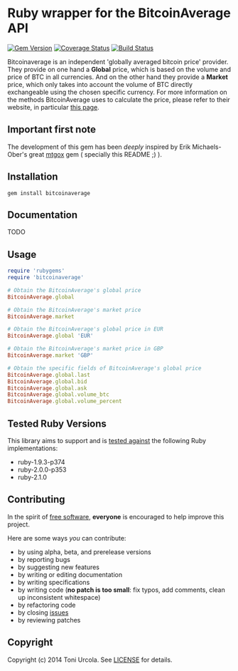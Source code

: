 # Ruby wrapper for the BitcoinAverage API

[![Gem Version](https://badge.fury.io/rb/bitcoinaverage.png)](http://badge.fury.io/rb/bitcoinaverage)
[![Coverage Status](https://coveralls.io/repos/git-toni/bitcoinaverage/badge.png)](https://coveralls.io/r/git-toni/bitcoinaverage)
[![Build Status](https://travis-ci.org/git-toni/bitcoinaverage.png?branch=master)](https://travis-ci.org/git-toni/bitcoinaverage)


Bitcoinaverage is an independent 'globally averaged bitcoin price' provider. They provide on one hand a **Global** price,
which is based on the volume and price of BTC in all currencies. And on the other hand they provide a **Market** price, which only takes into account
the volume of BTC directly exchangeable using the chosen specific currency.
For more information on the methods BitcoinAverage uses to calculate the price, please refer to their website, in
particular [this page](https://bitcoinaverage.com/explain.htm).

## Important first note
The development of this gem has been *deeply* inspired by Erik Michaels-Ober's great [mtgox](https://github.com/sferik/mtgox) gem ( specially this README ;) ).

## Installation
    gem install bitcoinaverage


## Documentation
TODO

## Usage 
```ruby
require 'rubygems'
require 'bitcoinaverage'

# Obtain the BitcoinAverage's global price
BitcoinAverage.global

# Obtain the BitcoinAverage's market price
BitcoinAverage.market

# Obtain the BitcoinAverage's global price in EUR
BitcoinAverage.global 'EUR'

# Obtain the BitcoinAverage's market price in GBP
BitcoinAverage.market 'GBP'

# Obtain the specific fields of BitcoinAverage's global price
BitcoinAverage.global.last
BitcoinAverage.global.bid
BitcoinAverage.global.ask
BitcoinAverage.global.volume_btc
BitcoinAverage.global.volume_percent
```

## Tested Ruby Versions
This library aims to support and is [tested against](https://travis-ci.org/git-toni/bitcoinaverage) the following Ruby
implementations:

* ruby-1.9.3-p374
* ruby-2.0.0-p353
* ruby-2.1.0

## Contributing
In the spirit of [free software](http://www.fsf.org/licensing/essays/free-sw.html), **everyone** is encouraged to help improve this project.

Here are some ways *you* can contribute:

* by using alpha, beta, and prerelease versions
* by reporting bugs
* by suggesting new features
* by writing or editing documentation
* by writing specifications
* by writing code (**no patch is too small**: fix typos, add comments, clean up inconsistent whitespace)
* by refactoring code
* by closing [issues](http://github.com/Instagram/instagram-ruby-gem/issues)
* by reviewing patches

## Copyright
Copyright (c) 2014 Toni Urcola. See [LICENSE](https://github.com/git-toni/bitcoinaverage/LICENSE) for details.
